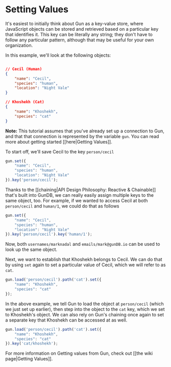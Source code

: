 Setting Values
==============

It's easiest to initially think about Gun as a key-value store, where JavaScript objects can be stored and retrieved based on a particular key that identifies it.  This key can be literally any string; they don't have to follow any particular pattern, although that may be useful for your own organization.

In this example, we'll look at the following objects:

```json

// Cecil (Human)
{
    "name": "Cecil",
    "species": "human",
    "location": "Night Vale"
}

// Khoshekh (Cat)
{
    "name": "Khoshekh",
    "species": "cat"
}
```

**Note:** This tutorial assumes that you've already set up a connection to Gun, and that that connection is represented by the variable `gun`. You can read more about getting started [[here|Getting Values]].

To start off, we'll save Cecil to the key `person/cecil`

```javascript
gun.set({
    "name": "Cecil",
    "species": "human",
    "location": "Night Vale"
}).key('person/cecil');
```

Thanks to the [[chaining|API Design Philosophy: Reactive & Chainable]] that's built into GunDB, we can really easily assign multiple keys to the same object, too.  For example, if we wanted to access Cecil at both `person/cecil` and `human/1`, we could do that as follows

```javascript
gun.set({
    "name": "Cecil",
    "species": "human",
    "location": "Night Vale"
}).key('person/cecil').key('human/1');
```

Now, both `usernames/marknadal` and `emails/mark@gunDB.io` can be used to look up the same object.

Next, we want to establish that Khoshekh belongs to Cecil.  We can do that by using `set` again to set a particular value of Cecil, which we will refer to as `cat`.

```javascript
gun.load('person/cecil').path('cat').set({
    "name": "Khoshekh",
    "species": "cat"
});
```

In the above example, we tell Gun to load the object at `person/cecil` (which we just set up earlier), then step into the object to the `cat` key, which we set to Khoshekh's object.  We can also rely on Gun's chaining once again to set a separate key that Khoshekh can be accessed at as well.

```javascript
gun.load('person/cecil').path('cat').set({
    "name": "Khoshekh",
    "species": "cat"
}).key('cat/khoshekh');
```

For more information on Getting values from Gun, check out [[the wiki page|Getting Values]].
